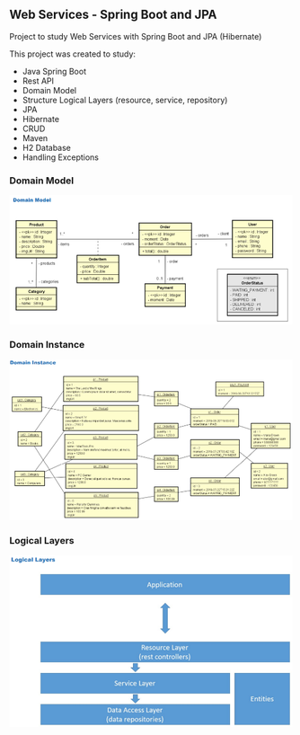 ## Web Services - Spring Boot and JPA
Project to study Web Services with Spring Boot and JPA (Hibernate)

This project was created to study:

* Java Spring Boot
* Rest API
* Domain Model
* Structure Logical Layers (resource, service, repository)
* JPA
* Hibernate
* CRUD
* Maven
* H2 Database
* Handling Exceptions

### Domain Model
![Alt text](/src/img/DomainModel.png?raw=true "img")

### Domain Instance
![Alt text](/src/img/DomainInstance.png?raw=true "img")

### Logical Layers
![Alt text](/src/img/LogicalLayers.png?raw=true "img")
